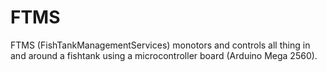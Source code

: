 FTMS
====

FTMS (FishTankManagementServices) monotors and controls all thing in and around a fishtank using a microcontroller board (Arduino Mega 2560).